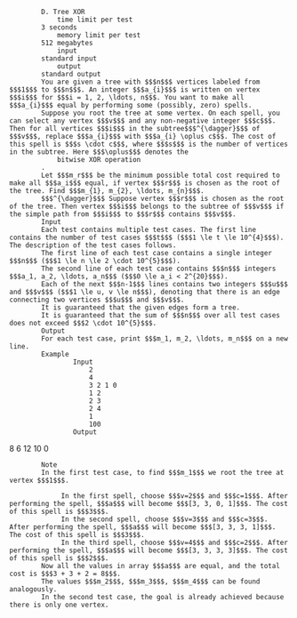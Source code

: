 			D. Tree XOR
				time limit per test
			3 seconds
				memory limit per test
			512 megabytes
				input
			standard input
				output
			standard output
			You are given a tree with $$$n$$$ vertices labeled from $$$1$$$ to $$$n$$$. An integer $$$a_{i}$$$ is written on vertex $$$i$$$ for $$$i = 1, 2, \ldots, n$$$. You want to make all $$$a_{i}$$$ equal by performing some (possibly, zero) spells.
			Suppose you root the tree at some vertex. On each spell, you can select any vertex $$$v$$$ and any non-negative integer $$$c$$$. Then for all vertices $$$i$$$ in the subtree$$$^{\dagger}$$$ of $$$v$$$, replace $$$a_{i}$$$ with $$$a_{i} \oplus c$$$. The cost of this spell is $$$s \cdot c$$$, where $$$s$$$ is the number of vertices in the subtree. Here $$$\oplus$$$ denotes the 
				bitwise XOR operation
			.
			Let $$$m_r$$$ be the minimum possible total cost required to make all $$$a_i$$$ equal, if vertex $$$r$$$ is chosen as the root of the tree. Find $$$m_{1}, m_{2}, \ldots, m_{n}$$$.
			$$$^{\dagger}$$$ Suppose vertex $$$r$$$ is chosen as the root of the tree. Then vertex $$$i$$$ belongs to the subtree of $$$v$$$ if the simple path from $$$i$$$ to $$$r$$$ contains $$$v$$$.
			Input
			Each test contains multiple test cases. The first line contains the number of test cases $$$t$$$ ($$$1 \le t \le 10^{4}$$$). The description of the test cases follows.
			The first line of each test case contains a single integer $$$n$$$ ($$$1 \le n \le 2 \cdot 10^{5}$$$).
			The second line of each test case contains $$$n$$$ integers $$$a_1, a_2, \ldots, a_n$$$ ($$$0 \le a_i < 2^{20}$$$).
			Each of the next $$$n-1$$$ lines contains two integers $$$u$$$ and $$$v$$$ ($$$1 \le u, v \le n$$$), denoting that there is an edge connecting two vertices $$$u$$$ and $$$v$$$.
			It is guaranteed that the given edges form a tree.
			It is guaranteed that the sum of $$$n$$$ over all test cases does not exceed $$$2 \cdot 10^{5}$$$.
			Output
			For each test case, print $$$m_1, m_2, \ldots, m_n$$$ on a new line.
			Example
					Input
						2
						4
						3 2 1 0
						1 2
						2 3
						2 4
						1
						100
					Output
					
8 6 12 10 
0 

			Note
			In the first test case, to find $$$m_1$$$ we root the tree at vertex $$$1$$$. 
			 
				 In the first spell, choose $$$v=2$$$ and $$$c=1$$$. After performing the spell, $$$a$$$ will become $$$[3, 3, 0, 1]$$$. The cost of this spell is $$$3$$$. 
				 In the second spell, choose $$$v=3$$$ and $$$c=3$$$. After performing the spell, $$$a$$$ will become $$$[3, 3, 3, 1]$$$. The cost of this spell is $$$3$$$. 
				 In the third spell, choose $$$v=4$$$ and $$$c=2$$$. After performing the spell, $$$a$$$ will become $$$[3, 3, 3, 3]$$$. The cost of this spell is $$$2$$$. 
			Now all the values in array $$$a$$$ are equal, and the total cost is $$$3 + 3 + 2 = 8$$$.
			The values $$$m_2$$$, $$$m_3$$$, $$$m_4$$$ can be found analogously.
			In the second test case, the goal is already achieved because there is only one vertex.
